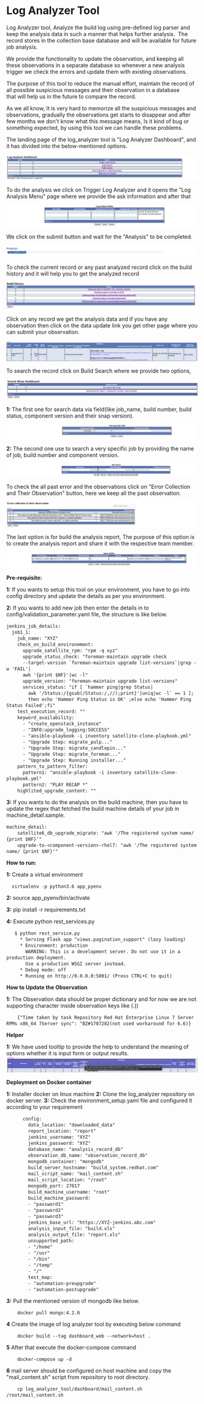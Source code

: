 # Log Analyzer Tool

Log Analyzer tool, Analyze the build log using pre-defined log parser and keep the analysis data in such a manner that helps further analysis. 
The record stores in the collection base database and will be available for future job analysis.

We provide the functionality to update the observation, and keeping all these observations in a separate database so whenever a new analysis trigger
we check the errors and update them with existing observations.

The purpose of this tool to reduce the manual effort, maintain the record of all possible suspicious messages and their observation in a database that will help us in the future to compare the record.

As we all know, It is very hard to memorize all the suspicious messages and observations, gradually the observations get starts to disappear and after few months we don't know what this message means,
Is it kind of bug or something expected, by using this tool we can handle these problems.

The landing page of the log_analyzer tool is "Log Analyzer Dashboard", and it has divided into the below-mentioned options.

![picture](dashboard/static/img/landing_page.png)

To do the analysis we click on Trigger Log Analyzer and it opens the "Log Analysis Menu" page where we provide the ask information and after that

![picture](dashboard/static/img/analysis_menu.png)

We click on the submit button and wait for the "Analysis" to be completed.

![picture](dashboard/static/img/analysis.png)

To check the current record or any past analyzed record click on the build history and it will help you to get the analyzed record

![picture](dashboard/static/img/Job_type.png)

Click on any record we get the analysis data and if you have any observation then click on the data update link you get other page where you can submit your observation. 

![picture](dashboard/static/img/analysis_report.png)

To search the record click on Build Search where we provide two options,

![picture](dashboard/static/img/search_menu_dashboard.png)

   **1:** The first one for search data via field(like job_name, build number, build status, component version and their snap version).
   
   ![picture](dashboard/static/img/search_by_field.png)
 
   **2:** The second one use to search a very specific job by providing the name of job, build number and component version.

   ![picture](dashboard/static/img/search_a_specific_record.png)

To check the all past error and the observations click on "Error Collection and Their Observation" button, here we keep all the past observation.

![picture](dashboard/static/img/error_collection_and_observation.png)

The last option is for build the analysis report, The purpose of this option is to create the analysis report and share it with the respective team member.

![picture](dashboard/static/img/build_analysis_report.png)
 

**Pre-requisite:**

   **1:** If you wants to setup this tool on your environment, you have to go into config directory and update the details as per you environment.

   **2:** If you wants to add new job then enter the details in to config/validation_parameter.yaml file, the structure is like below.

    jenkins_job_details:
      job1_1:
        job_name: "XYZ"
        check_on_build_environement:
          upgrade_satellite_rpm: "rpm -q xyz"
          upgrade_status_check: "foreman-maintain upgrade check
          --target-version `foreman-maintain upgrade list-versions`|grep -w 'FAIL'|
          awk '{print $NF}'|wc -l"
          upgrade_version: "foreman-maintain upgrade list-versions"
          services_status: "if [ `hammer ping|grep Status|
            awk '/Status:/{gsub(/Status:/,//);print}'|uniq|wc -l` == 1 ];
            then echo 'Hammer Ping Status is OK' ;else echo 'Hammer Ping Status Failed';fi"
        test_execution_record: ""
        keyword_availability:
          - "create_openstack_instance"
          - "INFO:upgrade_logging:SUCCESS"
          - "ansible-playbook -i inventory satellite-clone-playbook.yml"
          - "Upgrade Step: migrate_pulp..."
          - "Upgrade Step: migrate_candlepin..."
          - "Upgrade Step: migrate_foreman..."
          - "Upgrade Step: Running installer..."
        pattern_to_pattern_filter:
          pattern1: "ansible-playbook -i inventory satellite-clone-playbook.yml"
          pattern2: "PLAY RECAP *"
        highlited_upgrade_content: ""

   **3:** If you wants to do the analysis on the build machine, then you have to update the regex that fetched the build machine details of your job in machine_detail.sample. 
   
    machine_detail:
        satellite6_db_upgrade_migrate: "awk '/The registered system name/ {print $NF}'"
        upgrade-to-<component-version>-rhel7: "awk '/The registered system name/ {print $NF}'"

   
**How to run:**

   **1:** Create a virtual environment 

      virtualenv -p python3.6 app_pyenv
      
   **2:** source app_pyenv/bin/activate
   
   **3:** pip install -r requirements.txt
   
   **4:** Execute python rest_services.py

       $ python rest_service.py 
         * Serving Flask app "views.pagination_support" (lazy loading)
         * Environment: production
           WARNING: This is a development server. Do not use it in a production deployment.
           Use a production WSGI server instead.
         * Debug mode: off
         * Running on http://0.0.0.0:5001/ (Press CTRL+C to quit)
   

**How to Update the Observation**

   **1:** The  Observation data should be proper dictionary and for now we are not supporting character inside observation keys like (.\)) 
    
        {"Time taken by task Repository Red Hat Enterprise Linux 7 Server RPMs x86_64 7Server sync": "BZ#1787282(not used workaround for 6.6)}
        
**Helper**

   **1:** We have used tooltip to provide the help to understand the meaning of options whether it is input form or output results.
        ![picture](dashboard/static/img/tooltip.png)
    
**Deployment on Docker container**
    
   **1:** Installer docker on linux machine
   **2:** Clone the log_analyzer repository on docker server.
   **3:** Check the environment_setup.yaml file and configured it according to your requirement
   
          config:
            data_location: "downloaded_data"
            report_location: "report"
            jenkins_username: "XYZ"
            jenkins_password: "XYZ"
            database_name: "analysis_record_db"
            observation_db_name: "observation_record_db"
            mongodb_container: "mongodb"
            build_server_hostname: "build_system.redhat.com"
            mail_script_name: "mail_content.sh"
            mail_script_location: "/root"
            mongodb_port: 27017
            build_machine_username: "root"
            build_machine_password:
            - "password1"
            - "password2"
            - "password3"
            jenkins_base_url: "https://XYZ-jenkins.abc.com"
            analysis_input_file: "build.xls"
            analysis_output_file: "report.xls"
            unsupported_path:
            - "/home"
            - "/usr"
            - "/bin"
            - "/temp"
            - "/"
            test_map:
            - "automation-preupgrade"
            - "automation-postupgrade"    
             
   **3:** Pull the mentioned version of mongodb like below.
            
        docker pull mongo:4.2.0
        
   **4** Create the image of log analyzer tool by executing below command
     
        docker build --tag dashboard_web --network=host .
        
   **5** After that execute the docker-compose command
   
        docker-compose up -d
   **6** mail server should be configured on host machine and copy the "mail_content.sh" script from repository to root directory.
   
        cp log_analyzer_tool/dashboard/mail_content.sh /root/mail_content.sh  
   